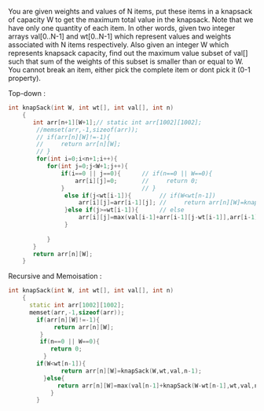 You are given weights and values of N items, put these items in a knapsack of capacity W to get the maximum total value in the knapsack. Note that we have only one quantity of each item.
In other words, given two integer arrays val[0..N-1] and wt[0..N-1] which represent values and weights associated with N items respectively. Also given an integer W which represents knapsack capacity, find out the maximum value subset of val[] such that sum of the weights of this subset is smaller than or equal to W. You cannot break an item, either pick the complete item or dont pick it (0-1 property).


Top-down :
```cpp
int knapSack(int W, int wt[], int val[], int n) 
    { 
       int arr[n+1][W+1];// static int arr[1002][1002];
        //memset(arr,-1,sizeof(arr));
        // if(arr[n][W]!=-1){
        //     return arr[n][W];
        // }
        for(int i=0;i<n+1;i++){
           for(int j=0;j<W+1;j++){
               if(i==0 || j==0){      // if(n==0 || W==0){
                   arr[i][j]=0;       //     return 0;
               }                      // }
                else if(j<wt[i-1]){        // if(W<wt[n-1])
                    arr[i][j]=arr[i-1][j]; //     return arr[n][W]=knapSack(W,wt,val,n-1);
                }else if(j>=wt[i-1]){      // else
                    arr[i][j]=max(val[i-1]+arr[i-1][j-wt[i-1]],arr[i-1][j]);//     return arr[n][W]=max(val[n-1]+knapSack(W-wt[n-1],wt,val,n-1),knapSack(W,wt,val,n-1));
                }
               
           }
       }
       return arr[n][W];
    }
```


Recursive and Memoisation :
```cpp
int knapSack(int W, int wt[], int val[], int n) 
    { 
      static int arr[1002][1002];
      memset(arr,-1,sizeof(arr));
        if(arr[n][W]!=-1){
             return arr[n][W];
         }
         if(n==0 || W==0){
            return 0;
          }
        if(W<wt[n-1]){
               return arr[n][W]=knapSack(W,wt,val,n-1);
          }else{
              return arr[n][W]=max(val[n-1]+knapSack(W-wt[n-1],wt,val,n-1),knapSack(W,wt,val,n-1));
            }
        }
```
